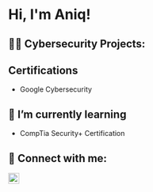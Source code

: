 <h1>Hi, I'm Aniq! </h1>

<h2>👨‍💻 Cybersecurity Projects:</h2>



<h2>Certifications</h2>

- Google Cybersecurity

<h2> 🌱 I’m currently learning</h2>
  
- CompTia Security+ Certification
  
<h2> 🤳 Connect with me:</h2>

[<img align="left" alt="AniqShamsuddin | LinkedIn" width="22px" src="https://cdn.jsdelivr.net/npm/simple-icons@v3/icons/linkedin.svg" />][linkedin]


[linkedin]: [https://www.linkedin.com/in/aniqshamsuddin]

<!--
**joshmadakor1/joshmadakor1** is a ✨ _special_ ✨ repository because its `README.md` (this file) appears on your GitHub profile.

Here are some ideas to get you started:

- 🔭 I’m currently working on ...
- 🌱 I’m currently learning ...
- 👯 I’m looking to collaborate on ...
- 🤔 I’m looking for help with ...
- 💬 Ask me about ...
- 📫 How to reach me: ...
- 😄 Pronouns: ...
- ⚡ Fun fact: ...
-->

